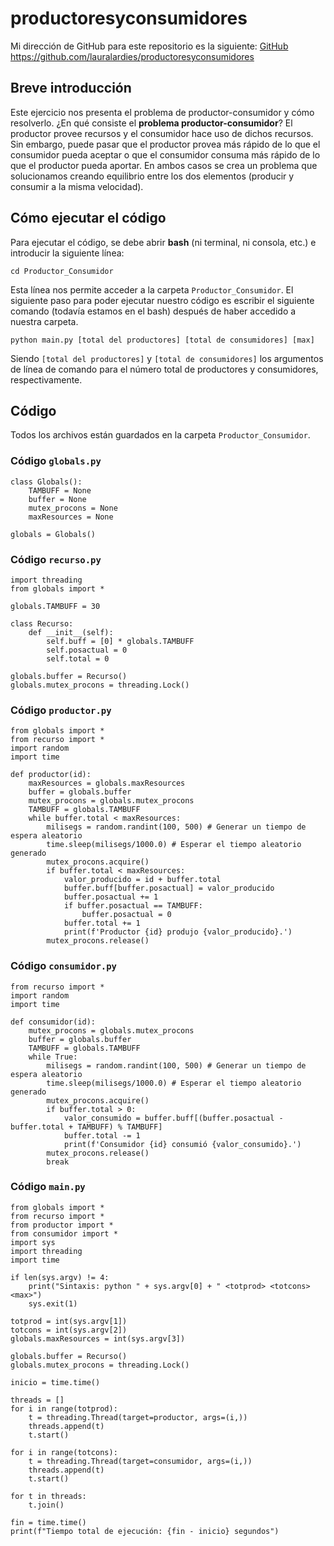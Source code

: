 # productoresyconsumidores

Mi dirección de GitHub para este repositorio es la siguiente: [GitHub](https://github.com/lauralardies/productoresyconsumidores)
https://github.com/lauralardies/productoresyconsumidores

## Breve introducción
Este ejercicio nos presenta el problema de productor-consumidor y cómo resolverlo.
¿En qué consiste el **problema productor-consumidor**?
El productor provee recursos y el consumidor hace uso de dichos recursos. Sin embargo, puede pasar que el productor provea más rápido de lo que el consumidor pueda aceptar o que el consumidor consuma más rápido de lo que el productor pueda aportar. En ambos casos se crea un problema que solucionamos creando equilibrio entre los dos elementos (producir y consumir a la misma velocidad).

## Cómo ejecutar el código
Para ejecutar el código, se debe abrir **bash** (ni terminal, ni consola, etc.) e introducir la siguiente línea:
```
cd Productor_Consumidor
```
Esta línea nos permite acceder a la carpeta `Productor_Consumidor`.
El siguiente paso para poder ejecutar nuestro código es escribir el siguiente comando (todavía estamos en el bash) después de haber accedido a nuestra carpeta.
```
python main.py [total del productores] [total de consumidores] [max]
```
Siendo `[total del productores]` y `[total de consumidores]` los argumentos de línea de comando para el número total de productores y consumidores, respectivamente.

## Código
Todos los archivos están guardados en la carpeta `Productor_Consumidor`.

### Código `globals.py`
```
class Globals():
    TAMBUFF = None
    buffer = None
    mutex_procons = None
    maxResources = None

globals = Globals()
```

### Código `recurso.py`
```
import threading
from globals import *

globals.TAMBUFF = 30

class Recurso:
    def __init__(self):
        self.buff = [0] * globals.TAMBUFF
        self.posactual = 0
        self.total = 0

globals.buffer = Recurso()
globals.mutex_procons = threading.Lock()
```

### Código `productor.py`
```
from globals import *
from recurso import *
import random
import time

def productor(id):
    maxResources = globals.maxResources
    buffer = globals.buffer
    mutex_procons = globals.mutex_procons
    TAMBUFF = globals.TAMBUFF
    while buffer.total < maxResources:
        milisegs = random.randint(100, 500) # Generar un tiempo de espera aleatorio
        time.sleep(milisegs/1000.0) # Esperar el tiempo aleatorio generado
        mutex_procons.acquire()
        if buffer.total < maxResources:
            valor_producido = id + buffer.total
            buffer.buff[buffer.posactual] = valor_producido
            buffer.posactual += 1
            if buffer.posactual == TAMBUFF:
                buffer.posactual = 0
            buffer.total += 1
            print(f'Productor {id} produjo {valor_producido}.')
        mutex_procons.release()
```

### Código `consumidor.py`
```
from recurso import *
import random
import time

def consumidor(id):
    mutex_procons = globals.mutex_procons
    buffer = globals.buffer
    TAMBUFF = globals.TAMBUFF
    while True:
        milisegs = random.randint(100, 500) # Generar un tiempo de espera aleatorio
        time.sleep(milisegs/1000.0) # Esperar el tiempo aleatorio generado
        mutex_procons.acquire()
        if buffer.total > 0:
            valor_consumido = buffer.buff[(buffer.posactual - buffer.total + TAMBUFF) % TAMBUFF]
            buffer.total -= 1
            print(f'Consumidor {id} consumió {valor_consumido}.')
        mutex_procons.release()
        break
```

### Código `main.py`
```
from globals import *
from recurso import *
from productor import *
from consumidor import *
import sys
import threading
import time

if len(sys.argv) != 4:
    print("Sintaxis: python " + sys.argv[0] + " <totprod> <totcons> <max>")
    sys.exit(1)

totprod = int(sys.argv[1])
totcons = int(sys.argv[2])
globals.maxResources = int(sys.argv[3])

globals.buffer = Recurso()
globals.mutex_procons = threading.Lock()

inicio = time.time()

threads = []
for i in range(totprod):
    t = threading.Thread(target=productor, args=(i,))
    threads.append(t)
    t.start()

for i in range(totcons):
    t = threading.Thread(target=consumidor, args=(i,))
    threads.append(t)
    t.start()

for t in threads:
    t.join()

fin = time.time()
print(f"Tiempo total de ejecución: {fin - inicio} segundos")
```
